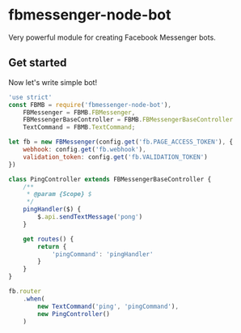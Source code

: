 # fbmessenger-node-bot
Very powerful module for creating Facebook Messenger bots.

## Get started

Now let's write simple bot!

```js
'use strict'
const FBMB = require('fbmessenger-node-bot'),
    FBMessenger = FBMB.FBMessenger,
    FBMessengerBaseController = FBMB.FBMessengerBaseController
    TextCommand = FBMB.TextCommand;

let fb = new FBMessenger(config.get('fb.PAGE_ACCESS_TOKEN'), { 
    webhook: config.get('fb.webhook'),
    validation_token: config.get('fb.VALIDATION_TOKEN')
})

class PingController extends FBMessengerBaseController {
    /**
     * @param {Scope} $
     */
    pingHandler($) {
        $.api.sendTextMessage('pong')
    }

    get routes() {
        return {
            'pingCommand': 'pingHandler'
        }
    }
}

fb.router
    .when(
        new TextCommand('ping', 'pingCommand'),
        new PingController()
    )
```
